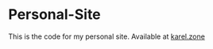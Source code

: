 # Personal-Site
This is the code for my personal site. Available at [karel.zone](https://karel.zone)
